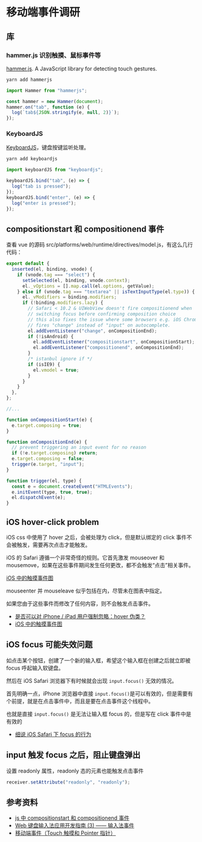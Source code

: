 # 移动端事件调研

## 库

### hammer.js 识别触摸、鼠标事件等

[hammer.js](https://github.com/hammerjs/hammer.js). A JavaScript library for detecting touch gestures.

```sh
yarn add hammerjs
```

```js
import Hammer from "hammerjs";

const hammer = new Hammer(document);
hammer.on("tab", function (e) {
  log(`tab${JSON.stringify(e, null, 2)}`);
});
```

### KeyboardJS

[KeyboardJS](https://github.com/RobertWHurst/KeyboardJS)，键盘按键监听处理。

```sh
yarn add keyboardjs
```

```js
import keyboardJS from "keyboardjs";

keyboardJS.bind("tab", (e) => {
  log("tab is pressed");
});
keyboardJS.bind("enter", (e) => {
  log("enter is pressed");
});
```

## compositionstart 和 compositionend 事件

查看 vue 的源码 src/platforms/web/runtime/directives/model.js，有这么几行代码：

```js
export default {
  inserted(el, binding, vnode) {
    if (vnode.tag === "select") {
      setSelected(el, binding, vnode.context);
      el._vOptions = [].map.call(el.options, getValue);
    } else if (vnode.tag === "textarea" || isTextInputType(el.type)) {
      el._vModifiers = binding.modifiers;
      if (!binding.modifiers.lazy) {
        // Safari < 10.2 & UIWebView doesn't fire compositionend when
        // switching focus before confirming composition choice
        // this also fixes the issue where some browsers e.g. iOS Chrome
        // fires "change" instead of "input" on autocomplete.
        el.addEventListener("change", onCompositionEnd);
        if (!isAndroid) {
          el.addEventListener("compositionstart", onCompositionStart);
          el.addEventListener("compositionend", onCompositionEnd);
        }
        /* istanbul ignore if */
        if (isIE9) {
          el.vmodel = true;
        }
      }
    }
  },
};

//...

function onCompositionStart(e) {
  e.target.composing = true;
}

function onCompositionEnd(e) {
  // prevent triggering an input event for no reason
  if (!e.target.composing) return;
  e.target.composing = false;
  trigger(e.target, "input");
}

function trigger(el, type) {
  const e = document.createEvent("HTMLEvents");
  e.initEvent(type, true, true);
  el.dispatchEvent(e);
}
```

## iOS hover-click problem

iOS css 中使用了 hover 之后，会被处理为 click，但是默认绑定的 click 事件不会被触发，需要再次点击才能触发。

iOS 的 Safari 遵循一个非常奇怪的规则。它首先激发 mouseover 和 mousemove，如果在这些事件期间发生任何更改，都不会触发“点击”相关事件。

[iOS 中的触摸事件图](https://developer.apple.com/library/archive/documentation/AppleApplications/Reference/SafariWebContent/HandlingEvents/HandlingEvents.html#//apple_ref/doc/uid/TP40006511-SW7)

mouseenter 并 mouseleave 似乎包括在内，尽管未在图表中指定。

如果您由于这些事件而修改了任何内容，则不会触发点击事件。

- [是否可以对 iPhone / iPad 用户强制忽略：hover 伪类？](https://qastack.cn/programming/2741816/is-it-possible-to-force-ignore-the-hover-pseudoclass-for-iphone-ipad-users)
- [iOS 中的触摸事件图](https://developer.apple.com/library/archive/documentation/AppleApplications/Reference/SafariWebContent/HandlingEvents/HandlingEvents.html#//apple_ref/doc/uid/TP40006511-SW7)

## iOS focus 可能失效问题

如点击某个按钮，创建了一个新的输入框，希望这个输入框在创建之后就立即被 focus 呼起输入软键盘。

然后在 iOS Safari 浏览器下有时候就会出现 `input.focus()` 无效的情况。

首先明确一点，iPhone 浏览器中直接 `input.focus()`是可以有效的，但是需要有个前提，就是在点击事件中，而且是要在点击事件这个线程中。

也就是直接 `input.focus()` 是无法让输入框 focus 的，但是写在 click 事件中是有效的

- [细说 iOS Safari 下 focus 的行为](https://www.zhangxinxu.com/wordpress/2020/10/ios-safari-input-button-focus/)

## input 触发 focus 之后，阻止键盘弹出

设置 readonly 属性，readonly 态的元素也能触发点击事件

```js
receiver.setAttribute("readonly", "readonly");
```

## 参考资料

- [js 中 compositionstart 和 compositionend 事件](https://juejin.cn/post/6966423577168248869)
- [Web 键盘输入法应用开发指南 (3) —— 输入法事件](https://xie.infoq.cn/article/49640d0f3c0ba0d793f6b7501)
- [移动端事件（Touch 触摸和 Pointer 指针）](https://juejin.cn/post/7039723755806916638)
